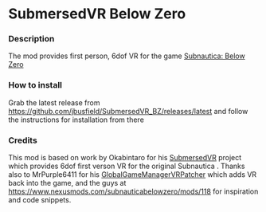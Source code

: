 # SubmersedVR Below Zero

### Description
The mod provides first person, 6dof VR for the game <A href="https://store.steampowered.com/app/848450/Subnautica_Below_Zero/">Subnautica: Below Zero</A>

### How to install
Grab the latest release from https://github.com/jbusfield/SubmersedVR_BZ/releases/latest and follow the instructions for installation from there

### Credits
This mod is based on work by Okabintaro for his <A href="https://github.com/Okabintaro/SubmersedVR">SubmersedVR</A> project which provides 6dof first verson VR for the original Subnautica . Thanks also to MrPurple6411 for his <A href="https://github.com/elliotttate/Bepinex-Tools/tree/main/GlobalGameManagerVRPatcher">GlobalGameManagerVRPatcher</A> which adds VR back into the game, and the guys at https://www.nexusmods.com/subnauticabelowzero/mods/118 for inspiration and code snippets.

